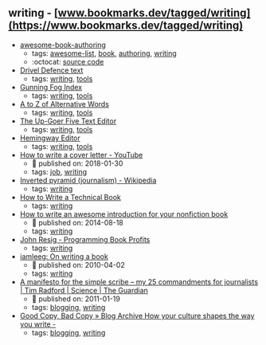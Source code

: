 writing - [www.bookmarks.dev/tagged/writing](https://www.bookmarks.dev/tagged/writing)
---
* [awesome-book-authoring](https://github.com/TalAter/awesome-book-authoring#readme)
    * tags: [awesome-list](../tagged/awesome-list.md), [book](../tagged/book.md), [authoring](../tagged/authoring.md), [writing](../tagged/writing.md)
    * :octocat: [source code](https://github.com/TalAter/awesome-book-authoring#readme)
* [Drivel Defence text](http://www.plainenglish.co.uk/drivel-defence-text.html)
    * tags: [writing](../tagged/writing.md), [tools](../tagged/tools.md)
* [ Gunning Fog Index](http://gunning-fog-index.com/)
    * tags: [writing](../tagged/writing.md), [tools](../tagged/tools.md)
* [A to Z of Alternative Words](http://www.plainenglish.co.uk/files/alternative.pdf)
    * tags: [writing](../tagged/writing.md), [tools](../tagged/tools.md)
* [The Up-Goer Five Text Editor](http://splasho.com/upgoer5/)
    * tags: [writing](../tagged/writing.md), [tools](../tagged/tools.md)
* [Hemingway Editor](http://www.hemingwayapp.com/)
    * tags: [writing](../tagged/writing.md), [tools](../tagged/tools.md)
* [How to write a cover letter - YouTube](https://www.youtube.com/watch?v=3AaEvnVjrRc&feature=youtu.be)
    * :calendar: published on: 2018-01-30
    * tags: [job](../tagged/job.md), [writing](../tagged/writing.md)
* [Inverted pyramid (journalism) - Wikipedia](https://en.wikipedia.org/wiki/Inverted_pyramid_(journalism))
    * tags: [writing](../tagged/writing.md)
* [How to Write a Technical Book](http://www.ambysoft.com/books/bookWriting.html)
    * tags: [writing](../tagged/writing.md)
* [How to write an awesome introduction for your nonfiction book](https://www.linkedin.com/pulse/20140818005915-47802955-how-to-write-an-awesome-introduction-for-your-nonfiction-book/)
    * :calendar: published on: 2014-08-18
    * tags: [writing](../tagged/writing.md)
* [John Resig -   Programming Book Profits](https://johnresig.com/blog/programming-book-profits/)
    * tags: [writing](../tagged/writing.md)
* [iamleeg: On writing a book](http://iamleeg.blogspot.ch/2010/04/on-writing-book.html)
    * :calendar: published on: 2010-04-02
    * tags: [writing](../tagged/writing.md)
* [A manifesto for the simple scribe – my 25 commandments for journalists | Tim Radford | Science | The Guardian](https://www.theguardian.com/science/blog/2011/jan/19/manifesto-simple-scribe-commandments-journalists)
    * :calendar: published on: 2011-01-19
    * tags: [blogging](../tagged/blogging.md), [writing](../tagged/writing.md)
* [Good Copy, Bad Copy  » Blog Archive  How your culture shapes the way you write -](https://www.dorisandbertie.com/goodcopybadcopy/2016/10/07/culture-shapes-way-write/)
    * tags: [blogging](../tagged/blogging.md), [writing](../tagged/writing.md)
